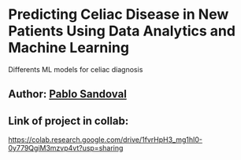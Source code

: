 # Predicting Celiac Disease in New Patients Using Data Analytics and Machine Learning
Differents ML models for celiac diagnosis
## Author: [Pablo Sandoval](https://github.com/SPablo2191)
## Link of project in collab:
https://colab.research.google.com/drive/1fvrHpH3_mg1hI0-0y779QgiM3mzvp4vt?usp=sharing
